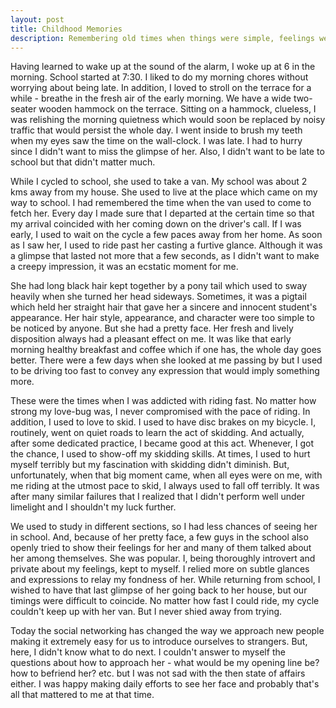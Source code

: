```yaml
---
layout: post
title: Childhood Memories
description: Remembering old times when things were simple, feelings were puerile, and being happy was easy.
---
```


Having learned to wake up at the sound of the alarm, I woke up at 6 in the morning. School started at 7:30. I liked to do my morning chores without worrying about being late. In addition, I loved to stroll on the terrace for a while - breathe in the fresh air of the early morning. We have a wide two-seater wooden hammock on the terrace. Sitting on a hammock, clueless, I was relishing the morning quietness which would soon be replaced by noisy traffic that would persist the whole day. I went inside to brush my teeth when my eyes saw the time on the wall-clock. I was late. I had to hurry since I didn't want to miss the glimpse of her. Also, I didn't want to be late to school but that didn't matter much.

While I cycled to school, she used to take a van. My school was about 2 kms away from my house. She used to live at the place which came on my way to school. I had remembered the time when the van used to come to fetch her. Every day I made sure that I departed at the certain time so that my arrival coincided with her coming down on the driver's call. If I was early, I used to wait on the cycle a few paces away from her home. As soon as I saw her, I used to ride past her casting a furtive glance. Although it was a glimpse that lasted not more that a few seconds, as I didn't want to make a creepy impression, it was an ecstatic moment for me. 

She had long black hair kept together by a pony tail which used to sway heavily when she turned her head sideways. Sometimes, it was a pigtail which held her straight hair that gave her a sincere and innocent student's appearance. Her hair style, appearance, and character were too simple to be noticed by anyone. But she had a pretty face. Her fresh and lively disposition always had a pleasant effect on me. It was like that early morning healthy breakfast and coffee which if one has, the whole day goes better. There were a few days when she looked at me passing by but I used to be driving too fast to convey any expression that would imply something more.

These were the times when I was addicted with riding fast. No matter how strong my love-bug was, I never compromised with the pace of riding. In addition, I used to love to skid. I used to have disc brakes on my bicycle. I, routinely, went on quiet roads to learn the act of skidding. And actually, after some dedicated practice, I became good at this act. Whenever, I got the chance, I used to show-off my skidding skills. At times, I used to hurt myself terribly but my fascination with skidding didn't diminish. But, unfortunately, when that big moment came, when all eyes were on me, with me riding at the utmost pace to skid, I always used to fall off terribly. It was after many similar failures that I realized that I didn't perform well under limelight and I shouldn't my luck further.

We used to study in different sections, so I had less chances of seeing her in school. And, because of her pretty face, a few guys in the school also openly tried to show their feelings for her and many of them talked about her among themselves. She was popular. I, being thoroughly introvert and private about my feelings, kept to myself. I relied more on subtle glances and expressions to relay my fondness of her. While returning from school, I wished to have that last glimpse of her going back to her house, but our timings were difficult to coincide. No matter how fast I could ride, my cycle couldn't keep up with her van. But I never shied away from trying.

Today the social networking has changed the way we approach new people making it extremely easy for us to introduce ourselves to strangers. But, here, I didn't know what to do next. I couldn't answer to myself the questions about how to approach her - what would be my opening line be? how to befriend her? etc. but I was not sad with the then state of affairs either. I was happy making daily efforts to see her face and probably that's all that mattered to me at that time.
